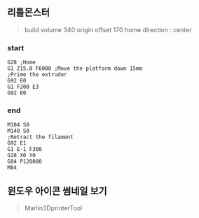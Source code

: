 ## 리틀몬스터

>build volume 340
>origin offset 170
>home direction : center

### start
```
G28 ;Home
G1 Z15.0 F6000 ;Move the platform down 15mm
;Prime the extruder
G92 E0
G1 F200 E3
G92 E0
```
### end
```
M104 S0
M140 S0
;Retract the filament
G92 E1
G1 E-1 F300
G28 X0 Y0
G04 P120000
M84
```

## 윈도우 아이콘 썸네일 보기
> Marlin3DprinterTool 




